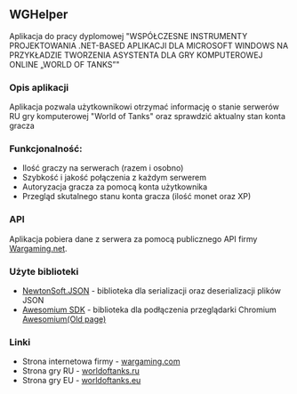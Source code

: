 ## WGHelper
Aplikacja do pracy dyplomowej "WSPÓŁCZESNE INSTRUMENTY PROJEKTOWANIA  .NET-BASED APLIKACJI DLA MICROSOFT  WINDOWS NA PRZYKŁADZIE TWORZENIA  ASYSTENTA DLA GRY KOMPUTEROWEJ ONLINE  „WORLD OF TANKS”"

### Opis aplikacji

Aplikacja pozwala użytkownikowi otrzymać informację o stanie serwerów RU gry komputerowej "World of Tanks" oraz sprawdzić aktualny stan konta gracza

### Funkcjonalność:

- Ilość graczy na serwerach (razem i osobno)
- Szybkość i jakość połączenia z każdym serwerem
- Autoryzacja gracza za pomocą konta użytkownika
- Przegląd skutalnego stanu konta gracza (ilość monet oraz XP)

### API

Aplikacja pobiera dane z serwera za pomocą publicznego API firmy [Wargaming.net].

### Użyte biblioteki

- [NewtonSoft.JSON] - biblioteka dla serializacji oraz deserializacji plików JSON
- [Awesomium SDK] - biblioteka dla podłączenia przeglądarki Chromium [Awesomium(Old page)]

### Linki
- Strona internetowa firmy  - [wargaming.com]
- Strona gry RU - [worldoftanks.ru]
- Strona gry EU - [worldoftanks.eu]

[wargaming.com]: <https://wargaming.com/en/>
[wargaming.net]: <https://wargaming.com/en/>
[worldoftanks.eu]: <https://worldoftanks.eu>
[worldoftanks.ru]: <https://worldoftanks.ru>
[WargamingAPI]: <https://developers.wargaming.net>
[NewtonSoft.JSON]: <https://www.newtonsoft.com/json>
[Awesomium SDK]: <https://awesomium.com>
[Awesomium(Old page)]: <https://web.archive.org/web/20170608212207/http://www.awesomium.com:80/>
